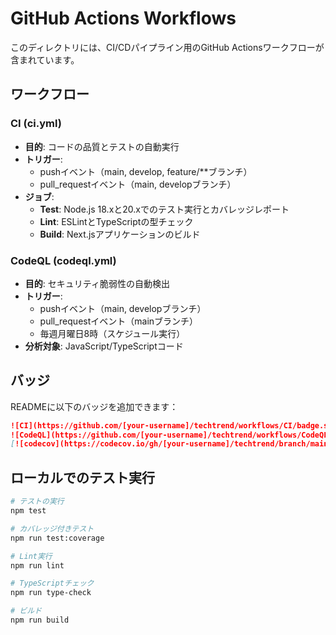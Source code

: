 # GitHub Actions Workflows

このディレクトリには、CI/CDパイプライン用のGitHub Actionsワークフローが含まれています。

## ワークフロー

### CI (ci.yml)
- **目的**: コードの品質とテストの自動実行
- **トリガー**: 
  - pushイベント（main, develop, feature/**ブランチ）
  - pull_requestイベント（main, developブランチ）
- **ジョブ**:
  - **Test**: Node.js 18.xと20.xでのテスト実行とカバレッジレポート
  - **Lint**: ESLintとTypeScriptの型チェック
  - **Build**: Next.jsアプリケーションのビルド

### CodeQL (codeql.yml)
- **目的**: セキュリティ脆弱性の自動検出
- **トリガー**:
  - pushイベント（main, developブランチ）
  - pull_requestイベント（mainブランチ）
  - 毎週月曜日8時（スケジュール実行）
- **分析対象**: JavaScript/TypeScriptコード

## バッジ

READMEに以下のバッジを追加できます：

```markdown
![CI](https://github.com/[your-username]/techtrend/workflows/CI/badge.svg)
![CodeQL](https://github.com/[your-username]/techtrend/workflows/CodeQL/badge.svg)
[![codecov](https://codecov.io/gh/[your-username]/techtrend/branch/main/graph/badge.svg)](https://codecov.io/gh/[your-username]/techtrend)
```

## ローカルでのテスト実行

```bash
# テストの実行
npm test

# カバレッジ付きテスト
npm run test:coverage

# Lint実行
npm run lint

# TypeScriptチェック
npm run type-check

# ビルド
npm run build
```